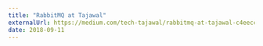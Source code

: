 ```yaml
---
title: "RabbitMQ at Tajawal"
externalUrl: https://medium.com/tech-tajawal/rabbitmq-at-tajawal-c4eeccddf458
date: 2018-09-11
---
```


